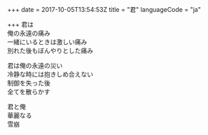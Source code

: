 +++
date = 2017-10-05T13:54:53Z
title = "君"
languageCode = "ja"

+++
君は  
俺の永遠の痛み  
一緒にいるときは激しい痛み  
別れた後もぼんやりとした痛み  
  
君は俺の永遠の災い  
冷静な時には抱きしめ合えない  
制御を失った後  
全てを散らかす  
  
君と俺    
華麗なる  
雪崩  